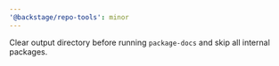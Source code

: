 ```yaml
---
'@backstage/repo-tools': minor
---
```


Clear output directory before running `package-docs` and skip all internal packages.

